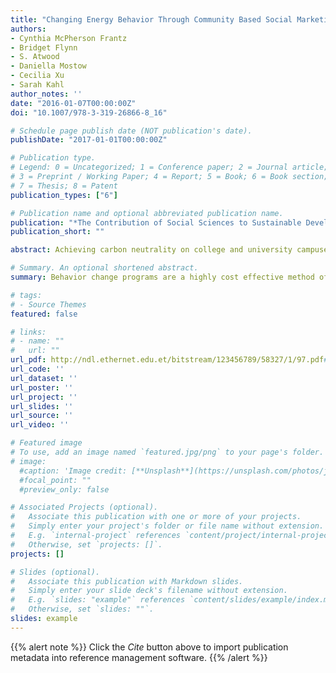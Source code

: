 ```yaml
---
title: "Changing Energy Behavior Through Community Based Social Marketing"
authors:
- Cynthia McPherson Frantz
- Bridget Flynn
- S. Atwood
- Daniella Mostow
- Cecilia Xu
- Sarah Kahl
author_notes: ''
date: "2016-01-07T00:00:00Z"
doi: "10.1007/978-3-319-26866-8_16"

# Schedule page publish date (NOT publication's date).
publishDate: "2017-01-01T00:00:00Z"

# Publication type.
# Legend: 0 = Uncategorized; 1 = Conference paper; 2 = Journal article;
# 3 = Preprint / Working Paper; 4 = Report; 5 = Book; 6 = Book section;
# 7 = Thesis; 8 = Patent
publication_types: ["6"]

# Publication name and optional abbreviated publication name.
publication: "*The Contribution of Social Sciences to Sustainable Development at Universities, World Sustainability Series"
publication_short: ""

abstract: Achieving carbon neutrality on college and university campuses will require more than just new technologies. Behavior change programs are a highly cost effective method of reducing costs and carbon emissions; however most facilities and sustainability offices lack training in the social science of behavior change. This paper introduces readers to Community Based Social Marketing (CBSM), a systematic, empirically grounded approach to behavior change. A team of faculty, staff, and students used CBSM to develop the behavioral component of Oberlin College’s Climate Action Plan—targeted to eliminate 10–15 % of the College’s carbon emissions. After analyzing the College’s Greenhouse Gas Inventory we identified a short list of behaviors associated with significant carbon emissions to target for further study. Quantitative surveys, qualitative focus groups, and field observations were used to collect baseline data on these behaviors, as well as to identify the key barriers to changing them. Two behaviors were targeted for initial intervention: turning off lights in unused classrooms, and using cold water for washing laundry. We developed interventions using insights from our survey results as well as insights from behavior change research, and conducted two field studies to evaluate their effectiveness. This paper concludes with a discussion of lessons learned and suggestions for the implementation of CBSM research programs at other institutions. The approach described here is replicable at other institutions. It also provides students with an engaging real world context in which to learn and practice basic research skills, thus furthering a core curricular goal of higher education.

# Summary. An optional shortened abstract.
summary: Behavior change programs are a highly cost effective method of reducing costs and carbon emissions; however most facilities and sustainability offices lack training in the social science of behavior change. This paper introduces readers to Community Based Social Marketing (CBSM), a systematic, empirically grounded approach to behavior change.

# tags:
# - Source Themes
featured: false

# links:
# - name: ""
#   url: ""
url_pdf: http://ndl.ethernet.edu.et/bitstream/123456789/58327/1/97.pdf#page=258
url_code: ''
url_dataset: ''
url_poster: ''
url_project: ''
url_slides: ''
url_source: ''
url_video: ''

# Featured image
# To use, add an image named `featured.jpg/png` to your page's folder. 
# image:
  #caption: 'Image credit: [**Unsplash**](https://unsplash.com/photos/jdD8gXaTZsc)'
  #focal_point: ""
  #preview_only: false

# Associated Projects (optional).
#   Associate this publication with one or more of your projects.
#   Simply enter your project's folder or file name without extension.
#   E.g. `internal-project` references `content/project/internal-project/index.md`.
#   Otherwise, set `projects: []`.
projects: []

# Slides (optional).
#   Associate this publication with Markdown slides.
#   Simply enter your slide deck's filename without extension.
#   E.g. `slides: "example"` references `content/slides/example/index.md`.
#   Otherwise, set `slides: ""`.
slides: example
---
```


{{% alert note %}}
Click the *Cite* button above to import publication metadata into reference management software.
{{% /alert %}}
